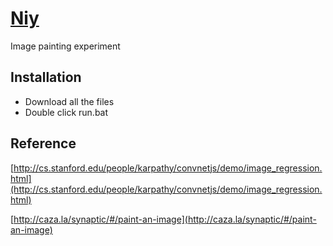 [Niy](https://github.com/microic/niy)
====  
Image painting experiment 

Installation
----
* Download all the files
* Double click run.bat

Reference
----
[http://cs.stanford.edu/people/karpathy/convnetjs/demo/image_regression.html](http://cs.stanford.edu/people/karpathy/convnetjs/demo/image_regression.html)

[http://caza.la/synaptic/#/paint-an-image](http://caza.la/synaptic/#/paint-an-image)

